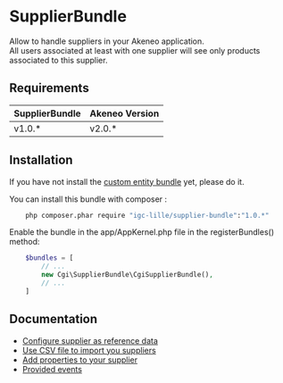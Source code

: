 # SupplierBundle

Allow to handle suppliers in your Akeneo application.  
All users associated at least with one supplier will see only products associated to this supplier.

## Requirements

| SupplierBundle       | Akeneo Version     |
| -------------------- | ------------------ |
| v1.0.*               | v2.0.*             |

## Installation

If you have not install the [custom entity bundle](https://github.com/akeneo-labs/CustomEntityBundle) yet, please do it.

You can install this bundle with composer :
```bash
    php composer.phar require "igc-lille/supplier-bundle":"1.0.*"
```

Enable the bundle in the app/AppKernel.php file in the registerBundles() method:
```php
    $bundles = [
        // ...
        new Cgi\SupplierBundle\CgiSupplierBundle(),
        // ...
    ]
```

## Documentation

- [Configure supplier as reference data](src/docs/reference-data-configuration.md)
- [Use CSV file to import you suppliers](src/docs/supplier-import-configuration.md)
- [Add properties to your supplier](src/docs/override-supplier.md)
- [Provided events](src/docs/events.md)